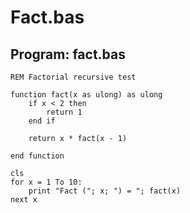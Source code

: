 # Fact.bas

## Program: fact.bas

```vbnet
REM Factorial recursive test

function fact(x as ulong) as ulong
    if x < 2 then
        return 1
    end if

    return x * fact(x - 1)

end function

cls
for x = 1 To 10:
    print "Fact ("; x; ") = "; fact(x)
next x
```
